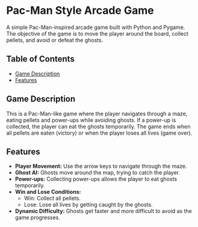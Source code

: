  <h1>Pac-Man Style Arcade Game</h1>
    <p>A simple Pac-Man-inspired arcade game built with Python and Pygame. The objective of the game is to move the player around the board, collect pellets, and avoid or defeat the ghosts.</p>
    <h2>Table of Contents</h2>
    <ul>
        <li><a href="#game-description">Game Description</a></li>
        <li><a href="#features">Features</a></li>
    </ul>
    <h2 id="game-description">Game Description</h2>
    <p>This is a Pac-Man-like game where the player navigates through a maze, eating pellets and power-ups while avoiding ghosts. If a power-up is collected, the player can eat the ghosts temporarily. The game ends when all pellets are eaten (victory) or when the player loses all lives (game over).</p>
    <h2 id="features">Features</h2>
    <ul>
        <li><strong>Player Movement:</strong> Use the arrow keys to navigate through the maze.</li>
        <li><strong>Ghost AI:</strong> Ghosts move around the map, trying to catch the player.</li>
        <li><strong>Power-ups:</strong> Collecting power-ups allows the player to eat ghosts temporarily.</li>
        <li><strong>Win and Lose Conditions:</strong>
            <ul>
                <li>Win: Collect all pellets.</li>
                <li>Lose: Lose all lives by getting caught by the ghosts.</li>
            </ul>
        </li>
        <li><strong>Dynamic Difficulty:</strong> Ghosts get faster and more difficult to avoid as the game progresses.</li>
    </ul>
